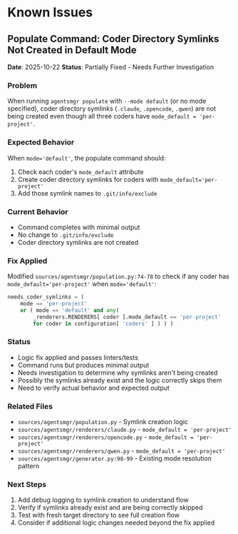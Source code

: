 # Known Issues

## Populate Command: Coder Directory Symlinks Not Created in Default Mode

**Date**: 2025-10-22
**Status**: Partially Fixed - Needs Further Investigation

### Problem
When running `agentsmgr populate` with `--mode default` (or no mode specified), coder directory symlinks (`.claude`, `.opencode`, `.qwen`) are not being created even though all three coders have `mode_default = 'per-project'`.

### Expected Behavior
When `mode='default'`, the populate command should:
1. Check each coder's `mode_default` attribute
2. Create coder directory symlinks for coders with `mode_default='per-project'`
3. Add those symlink names to `.git/info/exclude`

### Current Behavior
- Command completes with minimal output
- No change to `.git/info/exclude`
- Coder directory symlinks are not created

### Fix Applied
Modified `sources/agentsmgr/population.py:74-78` to check if any coder has `mode_default='per-project'` when `mode='default'`:

```python
needs_coder_symlinks = (
    mode == 'per-project'
    or ( mode == 'default' and any(
        _renderers.RENDERERS[ coder ].mode_default == 'per-project'
        for coder in configuration[ 'coders' ] ) ) )
```

### Status
- Logic fix applied and passes linters/tests
- Command runs but produces minimal output
- Needs investigation to determine why symlinks aren't being created
- Possibly the symlinks already exist and the logic correctly skips them
- Need to verify actual behavior and expected output

### Related Files
- `sources/agentsmgr/population.py` - Symlink creation logic
- `sources/agentsmgr/renderers/claude.py` - `mode_default = 'per-project'`
- `sources/agentsmgr/renderers/opencode.py` - `mode_default = 'per-project'`
- `sources/agentsmgr/renderers/qwen.py` - `mode_default = 'per-project'`
- `sources/agentsmgr/generator.py:98-99` - Existing mode resolution pattern

### Next Steps
1. Add debug logging to symlink creation to understand flow
2. Verify if symlinks already exist and are being correctly skipped
3. Test with fresh target directory to see full creation flow
4. Consider if additional logic changes needed beyond the fix applied
